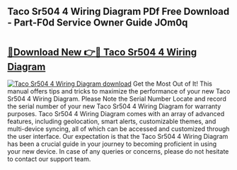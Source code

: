 ## Taco Sr504 4 Wiring Diagram PDf Free Download - Part-F0d Service Owner Guide JOm0q

# <h2><a href="http://dfmjwba.blite.top/?on=Taco+Sr504+4+Wiring+Diagram">🔗Download New 👉🔴 Taco Sr504 4 Wiring Diagram</a></h2>

[![Taco Sr504 4 Wiring Diagram download](https://i.imgur.com/lujVjoI.png)](http://dfmjwba.blite.top/?on=Taco+Sr504+4+Wiring+Diagram)
Get the Most Out of It! This manual offers tips and tricks to maximize the performance of your new Taco Sr504 4 Wiring Diagram. Please Note the Serial Number Locate and record the serial number of your new Taco Sr504 4 Wiring Diagram for warranty purposes. Taco Sr504 4 Wiring Diagram comes with an array of advanced features, including geolocation, smart alerts, customizable themes, and multi-device syncing, all of which can be accessed and customized through the user interface. Our expectation is that the Taco Sr504 4 Wiring Diagram has been a crucial guide in your journey to becoming proficient in using your new device. In case of any queries or concerns, please do not hesitate to contact our support team.
